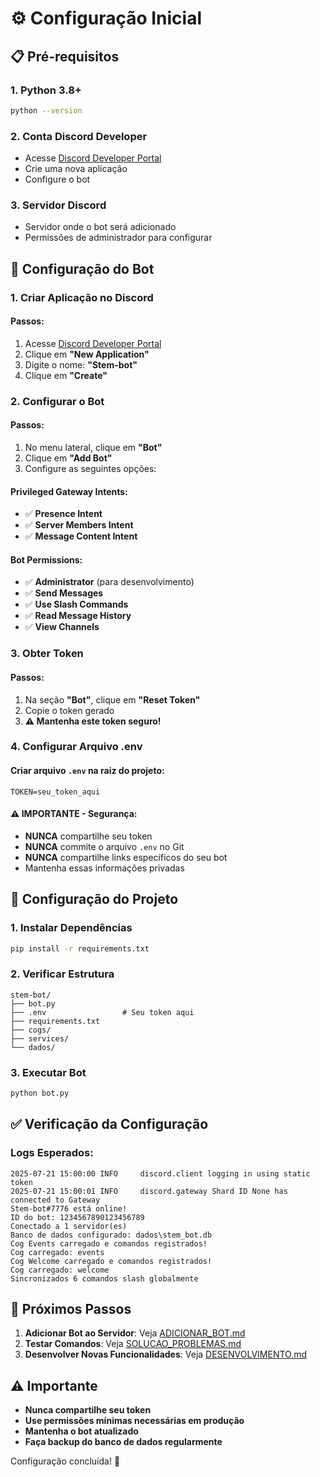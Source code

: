 # ⚙️ Configuração Inicial

## 📋 Pré-requisitos

### **1. Python 3.8+**
```bash
python --version
```

### **2. Conta Discord Developer**
- Acesse [Discord Developer Portal](https://discord.com/developers/applications)
- Crie uma nova aplicação
- Configure o bot

### **3. Servidor Discord**
- Servidor onde o bot será adicionado
- Permissões de administrador para configurar

## 🔧 Configuração do Bot

### **1. Criar Aplicação no Discord**

#### **Passos:**
1. Acesse [Discord Developer Portal](https://discord.com/developers/applications)
2. Clique em **"New Application"**
3. Digite o nome: **"Stem-bot"**
4. Clique em **"Create"**

### **2. Configurar o Bot**

#### **Passos:**
1. No menu lateral, clique em **"Bot"**
2. Clique em **"Add Bot"**
3. Configure as seguintes opções:

#### **Privileged Gateway Intents:**
- ✅ **Presence Intent**
- ✅ **Server Members Intent**
- ✅ **Message Content Intent**

#### **Bot Permissions:**
- ✅ **Administrator** (para desenvolvimento)
- ✅ **Send Messages**
- ✅ **Use Slash Commands**
- ✅ **Read Message History**
- ✅ **View Channels**

### **3. Obter Token**

#### **Passos:**
1. Na seção **"Bot"**, clique em **"Reset Token"**
2. Copie o token gerado
3. **⚠️ Mantenha este token seguro!**

### **4. Configurar Arquivo .env**

#### **Criar arquivo `.env` na raiz do projeto:**
```env
TOKEN=seu_token_aqui
```

#### **⚠️ IMPORTANTE - Segurança:**
- **NUNCA** compartilhe seu token
- **NUNCA** commite o arquivo `.env` no Git
- **NUNCA** compartilhe links específicos do seu bot
- Mantenha essas informações privadas

## 🚀 Configuração do Projeto

### **1. Instalar Dependências**
```bash
pip install -r requirements.txt
```

### **2. Verificar Estrutura**
```
stem-bot/
├── bot.py
├── .env                 # Seu token aqui
├── requirements.txt
├── cogs/
├── services/
└── dados/
```

### **3. Executar Bot**
```bash
python bot.py
```

## ✅ Verificação da Configuração

### **Logs Esperados:**
```
2025-07-21 15:00:00 INFO     discord.client logging in using static token
2025-07-21 15:00:01 INFO     discord.gateway Shard ID None has connected to Gateway
Stem-bot#7776 está online!
ID do bot: 1234567890123456789
Conectado a 1 servidor(es)
Banco de dados configurado: dados\stem_bot.db
Cog Events carregado e comandos registrados!
Cog carregado: events
Cog Welcome carregado e comandos registrados!
Cog carregado: welcome
Sincronizados 6 comandos slash globalmente
```

## 🔗 Próximos Passos

1. **Adicionar Bot ao Servidor**: Veja [ADICIONAR_BOT.md](ADICIONAR_BOT.md)
2. **Testar Comandos**: Veja [SOLUCAO_PROBLEMAS.md](SOLUCAO_PROBLEMAS.md)
3. **Desenvolver Novas Funcionalidades**: Veja [DESENVOLVIMENTO.md](DESENVOLVIMENTO.md)

## ⚠️ Importante

- **Nunca compartilhe seu token**
- **Use permissões mínimas necessárias em produção**
- **Mantenha o bot atualizado**
- **Faça backup do banco de dados regularmente**

Configuração concluída! 🎉 